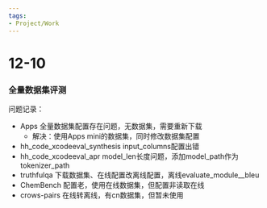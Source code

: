 ```yaml
---
tags:
- Project/Work
---
```


# 12-10

### 全量数据集评测

问题记录：

- Apps 全量数据集配置存在问题，无数据集，需要重新下载
	- 解决：使用Apps mini的数据集，同时修改数据集配置
- hh_code_xcodeeval_synthesis input_columns配置出错
- hh_code_xcodeeval_apr model_len长度问题，添加model_path作为tokenizer_path
- truthfulqa 下载数据集、在线配置改离线配置，离线evaluate_module__bleu
- ChemBench 配置老，使用在线数据集，但配置非读取在线
- crows-pairs 在线转离线，有cn数据集，但暂未使用